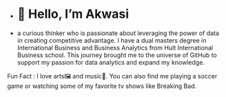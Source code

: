 - # 👋 Hello, I’m Akwasi
- a curious thinker who is passionate about leveraging the power of data in creating competitive advantage. I have a dual masters degree in International Business and Business Analytics from Hult International Business school. This journey brought me to the universe
of GitHub to support my passion for data analytics and expand my knowledge.

Fun Fact : I love arts🖼️ and music🎵. You can also find me playing a soccer game or watching some of my favorite tv shows like Breaking Bad.
<!---
Akwasi-Awuah/Akwasi-Awuah is a ✨ special ✨ repository because its `README.md` (this file) appears on your GitHub profile.
You can click the Preview link to take a look at your changes.
--->
